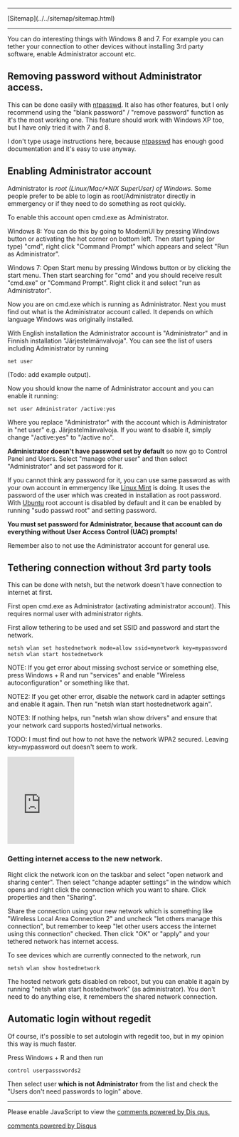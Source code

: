<!DOCTYPE html>
<html>
<head>
<meta charset="UTF-8" />
<!-- <meta http-equiv="refresh" content="60" /> -->
<meta name="description" content="Interesting things with Windows (mainly 8 or 7)." />
<meta name="keywords" content="Windows,Windows7,Windows8,7,8,netsh,WLAN,tether,connection,sharing,Administrator,root,enable," />
<meta name="author" content="Mika Suomalainen" />
<link rel="canonical" href="http://mkaysi.github.com/articles/guides/Windows.html">
<title>Interesting things to do with Windows</title>
<link rel="stylesheet" type="text/css" href="../../tyyli.css" />
</head>
<body>
<hr/>
[Sitemap](../../sitemap/sitemap.html)
<hr/>

You can do interesting things with Windows 8 and 7. For example you can tether your connection to other devices without installing 3rd party software, enable Administrator account etc.

## Removing password without Administrator access.

This can be done easily with [ntpasswd]. It also has other features, but I only recommend using the "blank password" / "remove password" function as it's the most working one. This feature should work with Windows XP too, but I have only tried it with 7 and 8.

I don't type usage instructions here, because [ntpasswd] has enough good documentation and it's easy to use anyway.

[ntpasswd]:http://pogostick.net/~pnh/ntpasswd/

## Enabling Administrator account

Administrator is <em>root (Linux/Mac/*NIX SuperUser) of Windows</em>. Some people prefer to be able to login as root/Administrator directly in emmergency or if they need to do something as root quickly.

To enable this account open cmd.exe as Administrator.

Windows 8: You can do this by going to ModernUI by pressing Windows button or activating the hot corner on bottom left. Then start typing (or type) "cmd", right click "Command Prompt" which appears and select "Run as Administrator".

Windows 7: Open Start menu by pressing Windows button or by clicking the start menu. Then start searching for "cmd" and you should receive result "cmd.exe" or "Command Prompt". Right click it and select "run as Administrator".

Now you are on cmd.exe which is running as Administrator. Next you must find out what is the Administrator account called. It depends on which language Windows was originally installed.

With English installation the Administrator account is "Administrator" and in Finnish installation "Järjestelmänvalvoja". You can see the list of users including Administrator by running

```
net user
```

(Todo: add example output).

Now you should know the name of Administrator account and you can enable it running:

```
net user Administrator /active:yes
```

Where you replace "Administrator" with the account which is Administrator in "net user" e.g. Järjestelmänvalvoja. If you want to disable it, simply change "/active:yes" to "/active no".

<strong>Administrator doesn't have password set by default</strong> so now go to Control Panel and Users. Select "manage other user" and then select "Administrator" and set password for it.

If you cannot think any password for it, you can use same password as with your own account in emmergency like [Linux Mint](http://linuxmint.com/) is doing. It uses the password of the user which was created in installation as root password. With [Ubuntu](http://ubuntu.com/) root account is disabled by default and it can be enabled by running "sudo passwd root" and setting password.

<strong>You must set password for Administrator, because that account can do everything without User Access Control (UAC) prompts!</strong>

Remember also to not use the Administrator account for general use.

## Tethering connection without 3rd party tools

This can be done with netsh, but the network doesn't have connection to internet at first.

First open cmd.exe as Administrator (activating administrator account). This requires normal user with administrator rights.

First allow tethering to be used and set SSID and password and start the network.

```
netsh wlan set hostednetwork mode=allow ssid=mynetwork key=mypassword
netsh wlan start hostednetwork
```

NOTE: If you get error about missing svchost service or something else, press Windows + R and run "services" and enable "Wireless autoconfiguration" or something like that.

NOTE2: If you get other error, disable the network card in adapter settings and enable it again. Then run "netsh wlan start hostednetwork again".

NOTE3: If nothing helps, run "netsh wlan show drivers" and ensure that your network card supports hosted/virtual networks.

TODO: I must find out how to not have the network WPA2 secured. Leaving key=mypassword out doesn't seem to work.

<iframe src="https://openwireless.org/widget/150x196/" width="150" height="196" frameborder="0"></iframe>

### Getting internet access to the new network.

Right click the network icon on the taskbar and select "open network and sharing center". Then select "change adapter settings" in the window which opens and right click the connection which you want to share. Click properties and then "Sharing".

Share the connection using your new network which is something like "Wireless Local Area Connection 2" and uncheck "let others manage this connection", but remember to keep "let other users access the internet using this connection" checked. Then click "OK" or "apply" and your tethered network has internet access.

To see devices which are currently connected to the network, run

```
netsh wlan show hostednetwork
```

The hosted network gets disabled on reboot, but you can enable it again by running "netsh wlan start hostednetwork" (as administrator). You don't need to do anything else, it remembers the shared network connection.

## Automatic login without regedit

Of course, it's possible to set autologin with regedit too, but in my opinion this way is much faster.

Press Windows + R and then run 

```
control userpassswords2
```

Then select user <strong>which is not Administrator</strong> from the list and check the "Users don't need passwords to login" above.

<!-- vim : set ft=html -->
<hr/>

<div id="disqus_thread"></div>
<script type="text/javascript">
/* * * CONFIGURATION VARIABLES: EDIT BEFORE PASTING INTO YOUR WEBPAGE * * */
var disqus_developer = 0; 
var disqus_url = 'http://mkaysi.github.com/articles/guides/Windows.html';
var disques_title = 'Interesting things with Windows';
var disqus_shortname = 'mkaysishomepage'; // required: replace example with your forum shortname
/* * * DON'T EDIT BELOW THIS LINE * * */
            (function() {
                var dsq = document.createElement('script'); dsq.type = 'text/javascript'; dsq.async = 
true;
                dsq.src = 'http://' + disqus_shortname + '.disqus.com/embed.js';
                (document.getElementsByTagName('head')[0] || document.getElementsByTagName('body')[0])
.appendChild(dsq);
            })();
        </script>
        <noscript>
Please enable JavaScript to view the <a href="http://disqus.com/?ref_noscript">comments powered by Dis
qus.</a>
</noscript>
        
<p><a href="http://disqus.com" class="dsq-brlink">comments powered by <span class="logo-disqus">Disqus
</span></a></p>
<!-- vim : set ft=html -->
